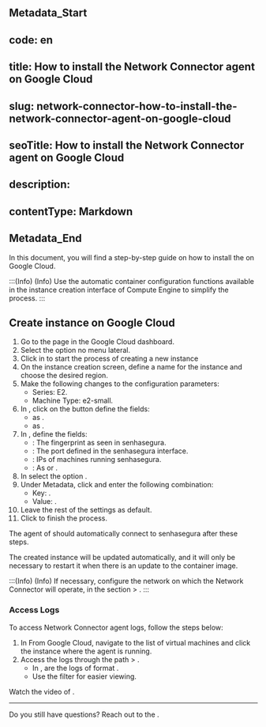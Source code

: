 ## Metadata_Start 
## code: en
## title: How to install the Network Connector agent on Google Cloud 
## slug: network-connector-how-to-install-the-network-connector-agent-on-google-cloud 
## seoTitle: How to install the Network Connector agent on Google Cloud 
## description:  
## contentType: Markdown 
## Metadata_End

In this document, you will find a step-by-step guide on how to install the  on Google Cloud.

:::(Info) (Info) Use the automatic container configuration functions available in the instance creation interface of Compute Engine to simplify the process. :::

## Create instance on Google Cloud

1. Go to the  page in the Google Cloud dashboard.
2. Select the option  no menu lateral.
3. Click in  to start the process of creating a new instance
4. On the instance creation screen, define a name for the instance and choose the desired region.
5. Make the following changes to the configuration parameters:
    * Series: E2.
    * Machine Type: e2-small.
6. In , click on the button  define the fields:
    *  as .
    *  as .
7. In , define the fields:
    * : The fingerprint as seen in senhasegura.
    * : The port defined in the senhasegura interface.
    * : IPs of machines running senhasegura.
    * : As  or .
8. In  select the option .
9. Under Metadata, click  and enter the following combination:
    * Key: .
    * Value: .
10. Leave the rest of the settings as default.
11. Click  to finish the process.

The agent of  should automatically connect to senhasegura after these steps.

The created instance will be updated automatically, and it will only be necessary to restart it when there is an update to the container image.

:::(Info) (Info) If necessary, configure the network on which the Network Connector will operate, in the section  > . :::

### Access Logs

To access Network Connector agent logs, follow the steps below:

1. In  From Google Cloud, navigate to the list of virtual machines and click the instance where the agent is running.
2. Access the logs through the path  > .
    * In , are the logs of  format .
    * Use the filter  for easier viewing.


Watch the video of .

---

Do you still have questions? Reach out to the .